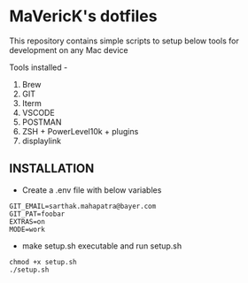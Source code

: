 # MaVericK's dotfiles

This repository contains simple scripts to setup below tools for development on any Mac device

Tools installed -

1. Brew
2. GIT
3. Iterm
4. VSCODE
5. POSTMAN
6. ZSH + PowerLevel10k + plugins
7. displaylink

## INSTALLATION

- Create a .env file with below variables

```
GIT_EMAIL=sarthak.mahapatra@bayer.com
GIT_PAT=foobar
EXTRAS=on
MODE=work
```

- make setup.sh executable and run setup.sh

```
chmod +x setup.sh
./setup.sh
```

